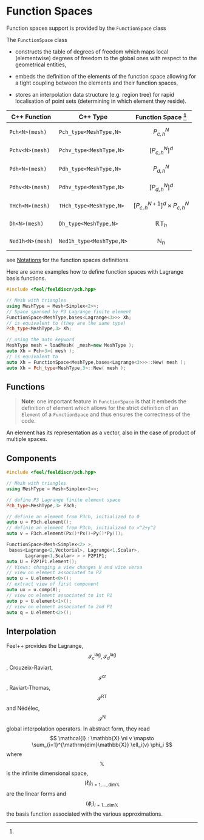 Function Spaces
===============

<!-- toc -->

Function spaces support is provided by the `FunctionSpace` class

The `FunctionSpace`  class

 -  constructs the table of degrees of freedom which maps local (elementwise) degrees of freedom to the global ones with respect to the geometrical entities,

 -  embeds the definition of the elements of the function space allowing for a tight coupling between the elements and their function spaces,
 
 -  stores an interpolation data structure (e.g. region tree) for rapid localisation of point sets (determining in which element they reside).

| C++ Function    | C++ Type | Function Space [^1] |
|-----------------|------|----------------|
|`Pch<N>(mesh)`   | `Pch_type<MeshType,N>`  | $$P^N_{c,h}$$ |
|`Pchv<N>(mesh)`  | `Pchv_type<MeshType,N>` | $$[P^N_{c,h}]^d$$|
|`Pdh<N>(mesh)`   | `Pdh_type<MeshType,N>`  | $$P^N_{d,h}$$ |
|`Pdhv<N>(mesh)`  | `Pdhv_type<MeshType,N>` | $$[P^N_{d,h}]^d$$|
|`THch<N>(mesh)`  | `THch_type<MeshType,N>` | $$[P^{N+1}_{c,h}]^d \times P^N_{c,h}$$|
|`Dh<N>(mesh)`    | `Dh_type<MeshType,N>`   | $$\mathbb{R}\mathbb{T}_h$$|
|`Ned1h<N>(mesh)` | `Ned1h_type<MeshType,N>`| $$\mathbb{N}_h$$|
[^1]:
see [Notations](notations.md) for the function spaces definitions.

Here are some examples how to define function spaces with Lagrange basis functions.
```cpp
#include <feel/feeldiscr/pch.hpp>

// Mesh with triangles
using MeshType = Mesh<Simplex<2>>;
// Space spanned by P3 Lagrange finite element
FunctionSpace<MeshType,bases<Lagrange<3>>> Xh;
// is equivalent to (they are the same type)
Pch_type<MeshType,3> Xh;

// using the auto keyword
MeshType mesh = loadMesh( _mesh=new MeshType );
auto Xh = Pch<3>( mesh );
// is equivalent to 
auto Xh = FunctionSpace<MeshType,bases<Lagrange<3>>>::New( mesh );
auto Xh = Pch_type<MeshType,3>::New( mesh );
```

## Functions

> **Note**: one important feature in `FunctionSpace`  is that it embeds the definition of element which allows for the strict definition of an `Element` of a `FunctionSpace`  and thus ensures the correctness of the code.  

An element has its representation as a vector, also in the case of product of multiple spaces.

## Components

```cpp
#include <feel/feeldiscr/pch.hpp>

// Mesh with triangles
using MeshType = Mesh<Simplex<2>>;

// define P3 Lagrange finite element space
Pch_type<MeshType,3> P3ch;

// definie an element from P3ch, initialized to 0
auto u = P3ch.element();
// definie an element from P3ch, initialized to x^2+y^2
auto v = P3ch.element(Px()*Px()+Py()*Py());

FunctionSpace<Mesh<Simplex<2> >,
 bases<Lagrange<2,Vectorial>, Lagrange<1,Scalar>,
       Lagrange<1,Scalar> > > P2P1P1;
auto U = P2P1P1.element();
// Views: changing a view changes U and vice versa
// view on element associated to P2
auto u = U.element<0>();
// extract view of first component
auto ux = u.comp(X);
// view on element associated to 1st P1
auto p = U.element<1>();
// view on element associated to 2nd P1
auto q = U.element<2>();
```

## Interpolation

Feel++ provides the Lagrange, $$\mathcal{I}_c^{\mathrm{lag}}, \mathcal{I}_d^{\mathrm{lag}}$$, Crouzeix-Raviart, $$\mathcal{I}^{\mathrm{cr}}$$,
Raviart-Thomas, $$\mathcal{I}^{\mathrm{RT}}$$ and N&eacute;d&eacute;lec, $$\mathcal{I}^{\mathrm{N}}$$ global interpolation operators.
In abstract form, they read
$$
  \mathcal{I} : \mathbb{X} \ni v \mapsto \sum_{i=1}^{\mathrm{dim}\mathbb{X}} \ell_i(v) \phi_i
$$
where $$\mathbb{X}$$ is the infinite dimensional space, $$(\ell_i)_{i=1,...,\mathrm{dim}\mathbb{X}}$$ are
the linear forms and $$(\phi_i)_{i=1...\mathrm{dim}\mathbb{X}}$$ the basis function associated
with the various approximations.

